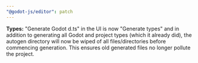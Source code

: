 ```yaml
---
"@godot-js/editor": patch
---
```


**Types:** "Generate Godot d.ts" in the UI is now "Generate types" and in addition to
generating all Godot and project types (which it already did), the
autogen directory will now be wiped of all files/directories before
commencing generation. This ensures old generated files no longer
pollute the project.


